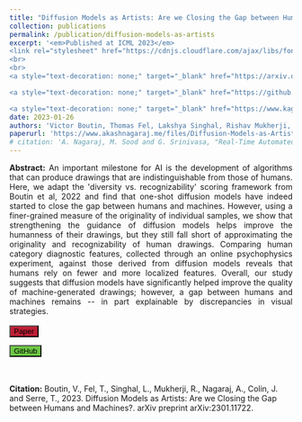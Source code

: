 ```yaml
---
title: "Diffusion Models as Artists: Are we Closing the Gap between Humans and Machines?"
collection: publications
permalink: /publication/diffusion-models-as-artists
excerpt: '<em>Published at ICML 2023</em>
<link rel="stylesheet" href="https://cdnjs.cloudflare.com/ajax/libs/font-awesome/6.2.0/css/all.min.css" integrity="sha512-xh6O/CkQoPOWDdYTDqeRdPCVd1SpvCA9XXcUnZS2FmJNp1coAFzvtCN9BmamE+4aHK8yyUHUSCcJHgXloTyT2A==" crossorigin="anonymous" referrerpolicy="no-referrer" />
<br>
<br>
<a style="text-decoration: none;" target="_blank" href="https://arxiv.org/abs/2301.11722" ><button style="background-color: #bd1f36;" type="button" class="btn btn-primary"><i class="fa-solid fa-file-pdf"></i> arXiv</button></a>

<a style="text-decoration: none;" target="_blank" href="https://github.com/serre-lab/click_draw"><button  style="background-color: #6cc644;" type="button" class="btn btn-info"><i class="fa-brands fa-github"></i> GitHub</button></a>

<a style="text-decoration: none;" target="_blank" href="https://www.kaggle.com/competitions/asap-sas/data"><button style="background-color: #4078c0;" type="button" class="btn btn-warning"><i class="fa-solid fa-database"></i> Data</button></a>'
date: 2023-01-26
authors: 'Victor Boutin, Thomas Fel, Lakshya Singhal, Rishav Mukherji, <strong>Akash Nagaraj</strong>, Julien Colin, Thomas Serre'
paperurl: 'https://www.akashnagaraj.me/files/Diffusion-Models-as-Artists.pdf'
# citation: 'A. Nagaraj, M. Sood and G. Srinivasa, "Real-Time Automated Answer Scoring," 2018 IEEE 18th International Conference on Advanced Learning Technologies (ICALT), 2018, pp. 231-232, doi: 10.1109/ICALT.2018.00122.'
---
```

<!-- Google tag (gtag.js) -->
<script async src="https://www.googletagmanager.com/gtag/js?id=G-N13ZXFY26T"></script>
<script>
  window.dataLayer = window.dataLayer || [];
  function gtag(){dataLayer.push(arguments);}
  gtag('js', new Date());

  gtag('config', 'G-N13ZXFY26T');
</script>
<link href="https://cdn.jsdelivr.net/npm/bootstrap@5.2.2/dist/css/bootstrap.min.css" rel="stylesheet" integrity="sha384-Zenh87qX5JnK2Jl0vWa8Ck2rdkQ2Bzep5IDxbcnCeuOxjzrPF/et3URy9Bv1WTRi" crossorigin="anonymous">
<script src="https://cdn.jsdelivr.net/npm/bootstrap@5.2.2/dist/js/bootstrap.bundle.min.js" integrity="sha384-OERcA2EqjJCMA+/3y+gxIOqMEjwtxJY7qPCqsdltbNJuaOe923+mo//f6V8Qbsw3" crossorigin="anonymous"></script>
<link rel="stylesheet" href="https://cdnjs.cloudflare.com/ajax/libs/font-awesome/6.2.0/css/all.min.css" integrity="sha512-xh6O/CkQoPOWDdYTDqeRdPCVd1SpvCA9XXcUnZS2FmJNp1coAFzvtCN9BmamE+4aHK8yyUHUSCcJHgXloTyT2A==" crossorigin="anonymous" referrerpolicy="no-referrer" />

<div style="text-align: justify; text-justify: inter-word;"><strong>Abstract:</strong> An important milestone for AI is the development of algorithms that can produce drawings that are indistinguishable from those of humans. Here, we adapt the 'diversity vs. recognizability' scoring framework from Boutin et al, 2022 and find that one-shot diffusion models have indeed started to close the gap between humans and machines. However, using a finer-grained measure of the originality of individual samples, we show that strengthening the guidance of diffusion models helps improve the humanness of their drawings, but they still fall short of approximating the originality and recognizability of human drawings. Comparing human category diagnostic features, collected through an online psychophysics experiment, against those derived from diffusion models reveals that humans rely on fewer and more localized features. Overall, our study suggests that diffusion models have significantly helped improve the quality of machine-generated drawings; however, a gap between humans and machines remains -- in part explainable by discrepancies in visual strategies.</div>
<br>
<div>
<a style="text-decoration: none;" target="_blank" href="https://www.akashnagaraj.me/files/Diffusion-Models-as-Artists.pdf"><button type="button" class="btn btn-primary" style="background-color: #bd1f36;"><i class="fa-solid fa-file-pdf"></i> Paper</button></a>

<a style="text-decoration: none;" target="_blank" href="https://github.com/serre-lab/click_draw"><button type="button" class="btn btn-info" style="background-color: #6cc644;" ><i class="fa-brands fa-github"></i> GitHub</button></a>

<!-- <a style="text-decoration: none;" target="_blank" href="https://www.kaggle.com/competitions/sp-society-camera-model-identification/data"><button type="button" class="btn btn-warning"><i class="fa-solid fa-database"></i> Data</button></a>
</div> -->
<br><br>
<strong>Citation:</strong> Boutin, V., Fel, T., Singhal, L., Mukherji, R., Nagaraj, A., Colin, J. and Serre, T., 2023. Diffusion Models as Artists: Are we Closing the Gap between Humans and Machines?. arXiv preprint arXiv:2301.11722.
